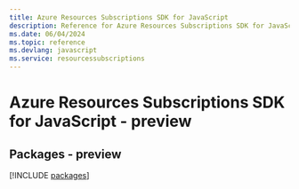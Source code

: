```yaml
---
title: Azure Resources Subscriptions SDK for JavaScript
description: Reference for Azure Resources Subscriptions SDK for JavaScript
ms.date: 06/04/2024
ms.topic: reference
ms.devlang: javascript
ms.service: resourcessubscriptions
---
```

# Azure Resources Subscriptions SDK for JavaScript - preview
## Packages - preview
[!INCLUDE [packages](resources-subscriptions-index.md)]